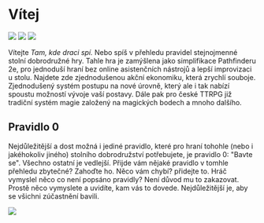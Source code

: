 # Vítej

<img src="/assets/sep_line.png"/>

<img src="/assets/tkds_baner_wiki_top.webp" style="zoom:100%;" />

<img src="/assets/sep_line.png"/>

Vítejte *Tam, kde draci spí.* Nebo spíš v přehledu pravidel stejnojmenné stolní dobrodružné hry. Tahle hra je zamýšlena jako simplifikace Pathfinderu 2e, pro jednoduší hraní bez online asistenčních nástrojů a lepší improvizaci u stolu. Najdete zde zjednodušenou akční ekonomiku, která zrychlí souboje. Zjednodušený systém postupu na nové úrovně, který ale i tak nabízí spoustu možností vývoje vaší postavy. Dále pak pro české TTRPG již tradiční systém magie založený na magických bodech a mnoho dalšího.

## Pravidlo 0

Nejdůležitější a dost možná i jediné pravidlo, které pro hraní tohohle (nebo i jakéhokoliv jiného) stolního dobrodružství potřebujete, je pravidlo 0: "Bavte se". Všechno ostatní je vedlejší. Přijde vám nějaké pravidlo v tomhle přehledu zbytečné? Zahoďte ho. Něco vám chybí? přidejte to. Hráč vymyslel něco co není popsáno pravidly? Není důvod mu to zakazovat. Prostě něco vymyslete a uvidíte, kam vás to dovede. Nejdůležitější je, aby se všichni zúčastnění bavili.

<img src="/assets/sep_line.png"/>
